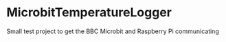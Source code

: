 # MicrobitTemperatureLogger
Small test project to get the BBC Microbit and Raspberry Pi communicating 
